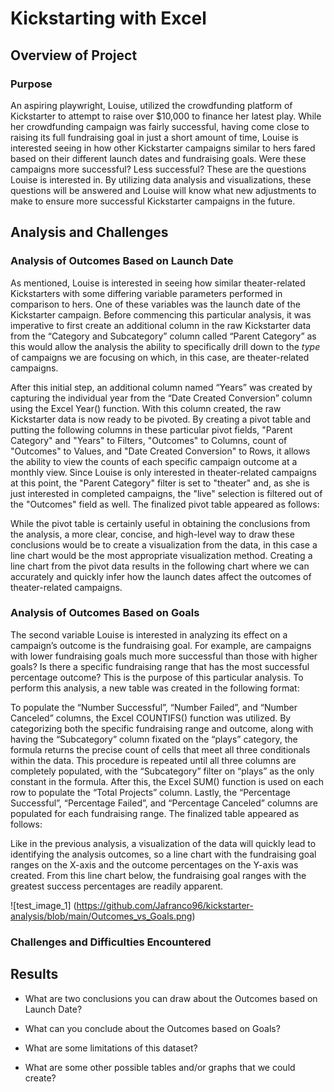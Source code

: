# Kickstarting with Excel

## Overview of Project

### Purpose

  An aspiring playwright, Louise, utilized the crowdfunding platform of Kickstarter to attempt to raise over $10,000 to finance her latest play. While her crowdfunding campaign was fairly successful, having come close to raising its full fundraising goal in just a short amount of time, Louise is interested seeing in how other Kickstarter campaigns similar to hers fared based on their different launch dates and fundraising goals. Were these campaigns more successful? Less successful? These are the questions Louise is interested in. By utilizing data analysis and visualizations, these questions will be answered and Louise will know what new adjustments to make to ensure more successful Kickstarter campaigns in the future.    

## Analysis and Challenges

### Analysis of Outcomes Based on Launch Date

As mentioned, Louise is interested in seeing how similar theater-related Kickstarters with some differing variable parameters performed in comparison to hers.  One of these variables was the launch date of the Kickstarter campaign. Before commencing this particular analysis, it was imperative to first create an additional column in the raw Kickstarter data from the “Category and Subcategory” column called “Parent Category” as this would allow the analysis the ability to specifically drill down to the *type* of campaigns we are focusing on which, in this case, are theater-related campaigns. 

After this initial step, an additional column named “Years” was created by capturing the individual year from the “Date Created Conversion” column using the Excel Year() function. With this column created, the raw Kickstarter data is now ready to be pivoted. By creating a pivot table and putting the following columns in these particular pivot fields, "Parent Category" and "Years" to Filters, "Outcomes" to Columns, count of "Outcomes" to Values, and "Date Created Conversion" to Rows, it allows the ability to view the counts of each specific campaign outcome at a monthly view. Since Louise is only interested in theater-related campaigns at this point, the "Parent Category" filter is set to "theater" and, as she is just interested in completed campaigns, the "live" selection is filtered out of the "Outcomes" field as well.  The finalized pivot table appeared as follows:

While the pivot table is certainly useful in obtaining the conclusions from the analysis, a more clear, concise, and high-level way to draw these conclusions would be to create a visualization from the data, in this case a line chart would be the most appropriate visualization method. Creating a line chart from the pivot data results in the following chart where we can accurately and quickly infer how the launch dates affect the outcomes of theater-related campaigns.


### Analysis of Outcomes Based on Goals

The second variable Louise is interested in analyzing its effect on a campaign’s outcome is the fundraising goal. For example, are campaigns with lower fundraising goals much more successful than those with higher goals? Is there a specific fundraising range that has the most successful percentage outcome? This is the purpose of this particular analysis.  To perform this analysis, a new table was created in the following format:

To populate the “Number Successful”, “Number Failed”, and “Number Canceled” columns, the Excel COUNTIFS() function was utilized.  By categorizing both the specific fundraising range and outcome, along with having the “Subcategory” column fixated on the “plays” category, the formula returns the precise count of cells that meet all three conditionals within the data. This procedure is repeated until all three columns are completely populated, with the “Subcategory” filter on “plays” as the only constant in the formula. After this, the Excel SUM() function is used on each row to populate the “Total Projects” column.  Lastly, the “Percentage Successful”, “Percentage Failed”, and “Percentage Canceled” columns are populated for each fundraising range. The finalized table appeared as follows:

Like in the previous analysis, a visualization of the data will quickly lead to identifying the analysis outcomes, so a line chart with the fundraising goal ranges on the X-axis and the outcome percentages on the Y-axis was created. From this line chart below, the fundraising goal ranges with the greatest success percentages are readily apparent. 

![test_image_1] (https://github.com/Jafranco96/kickstarter-analysis/blob/main/Outcomes_vs_Goals.png)

### Challenges and Difficulties Encountered

## Results

- What are two conclusions you can draw about the Outcomes based on Launch Date?

- What can you conclude about the Outcomes based on Goals?

- What are some limitations of this dataset?

- What are some other possible tables and/or graphs that we could create?


